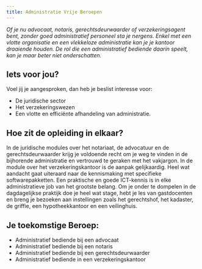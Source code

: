 ```yaml
---
title: Administratie Vrije Beroepen
---
```


_Of je nu advocaat, notaris, gerechtsdeurwaarder of verzekeringsagent bent, zonder goed administratief personeel sta je nergens. Enkel met een vlotte organisatie en een vlekkeloze administratie kan je je kantoor draaiende houden. De rol die een administratief bediende daarin speelt, kan je maar beter niet onderschatten._

## Iets voor jou?

Voel jij je aangesproken, dan heb je beslist interesse voor:

* De juridische sector
* Het verzekeringswezen
* Een vlotte en efficiënte afhandeling van administratie.

## Hoe zit de opleiding in elkaar?

In de juridische modules over het notariaat, de advocatuur en de gerechtsdeurwaarder krijg je voldoende recht om je weg te vinden in de bijhorende administratie en vertrouwd te geraken met het vakjargon. In de module over het verzekeringskantoor is de aanpak gelijkaardig. Heel wat aandacht gaat uiteraard naar de kennismaking met specifieke softwarepakketten. Een praktische en goede ICT-kennis is in elke administratieve job van het grootste belang. Om je onder te dompelen in de dagdagelijkse praktijk doe je heel wat stage, hebt je les van gastdocenten en breng je bezoeken aan instellingen zoals het gerechtshof, het kadaster, de griffie, een hypotheekkantoor en een veilinghuis.

## Je toekomstige Beroep:

* Administratief bediende bij een advocaat
* Administratief bediende bij een notaris
* Administratief bediende bij een gerechtsdeurwaarder
* Administratief bediende in een verzekeringskantoor
